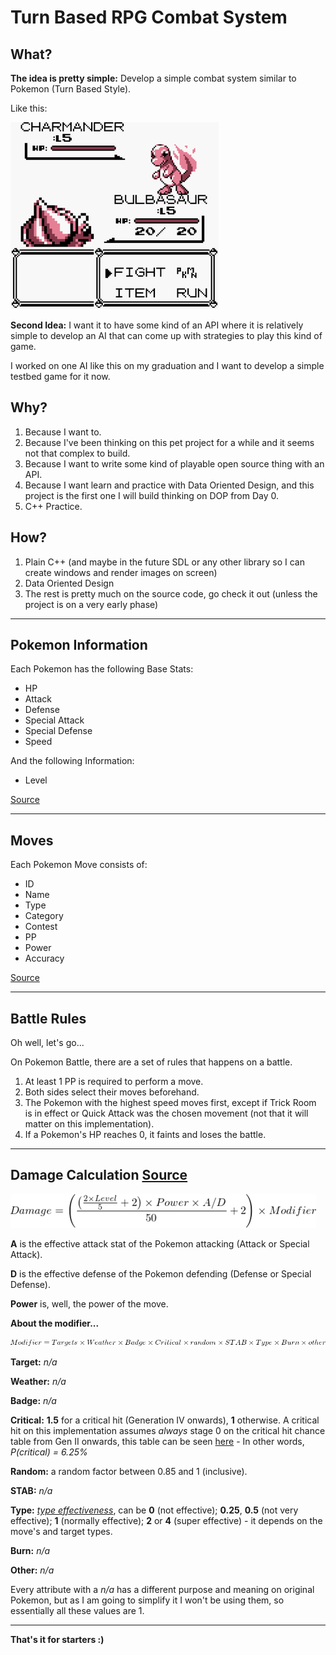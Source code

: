 # Turn Based RPG Combat System

## What?

**The idea is pretty simple:** Develop a simple combat system similar to Pokemon (Turn Based Style).

Like this:

![Pokemon Image](pkm0-img3.png)

**Second Idea:** I want it to have some kind of an API where it is relatively simple to develop an AI that can come up with strategies to play this kind of game.

I worked on one AI like this on my graduation and I want to develop a simple testbed game for it now.

## Why?

1. Because I want to.
2. Because I've been thinking on this pet project for a while and it seems not that complex to build.
3. Because I want to write some kind of playable open source thing with an API.
4. Because I want learn and practice with Data Oriented Design, and this project is the first one I will build thinking on DOP from Day 0.
5. C++ Practice.



## How?

1. Plain C++ (and maybe in the future SDL or any other library so I can create windows and render images on screen)
2. Data Oriented Design
3. The rest is pretty much on the source code, go check it out (unless the project is on a very early phase)

--------

## Pokemon Information

Each Pokemon has the following Base Stats:

* HP
* Attack
* Defense
* Special Attack
* Special Defense
* Speed

And the following Information:
* Level

[Source](https://bulbapedia.bulbagarden.net/wiki/List_of_Pokémon_by_base_stats_(Generation_VII-present))

-------------------------

## Moves

Each Pokemon Move consists of:

* ID
* Name
* Type
* Category
* Contest
* PP
* Power
* Accuracy

[Source](https://bulbapedia.bulbagarden.net/wiki/List_of_moves)

-------------------------

## Battle Rules

Oh well, let's go...

On Pokemon Battle, there are a set of rules that happens on a battle.

1. At least 1 PP is required to perform a move.
2. Both sides select their moves beforehand.
3. The Pokemon with the highest speed moves first, except if Trick Room is in effect or Quick Attack was the chosen movement (not that it will matter on this implementation).
4. If a Pokemon's HP reaches 0, it faints and loses the battle.

-------------------------

## Damage Calculation [Source]()

![DamageCalc](damageCalc.png)

**A** is the effective attack stat of the Pokemon attacking (Attack or Special Attack).

**D** is the effective defense of the Pokemon defending (Defense or Special Defense).

**Power** is, well, the power of the move.

**About the modifier...**

![ModifierCalc](modifierCalc.png)

**Target:** *n/a*

**Weather:** *n/a*

**Badge:** *n/a*

**Critical:** **1.5** for a critical hit (Generation IV onwards), **1** otherwise. A critical hit on this implementation assumes *always* stage 0 on the critical hit chance table from Gen II onwards, this table can be seen [here](https://bulbapedia.bulbagarden.net/wiki/Critical_hit) - In other words, *P(critical) =  6.25%*

**Random:** a random factor between 0.85 and 1 (inclusive).

**STAB:** *n/a*

**Type:** [*type effectiveness*](https://bulbapedia.bulbagarden.net/wiki/Type), can be **0** (not effective); **0.25**, **0.5** (not very effective); **1** (normally effective); **2** or **4** (super effective) - it depends on the move's and target types.

**Burn:** *n/a*

**Other:** *n/a*

Every attribute with a *n/a* has a different purpose and meaning on original Pokemon, but as I am going to simplify it I won't be using them, so essentially all these values are 1.

-------------------------

**That's it for starters :)**
